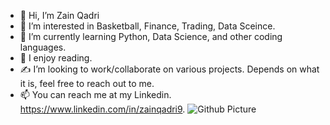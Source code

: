 - 👋 Hi, I’m Zain Qadri
- 👀 I’m interested in Basketball, Finance, Trading, Data Sceince.
- 🌱 I’m currently learning Python, Data Science, and other coding languages. 
- 📖 I enjoy reading.
- ✍️ I’m looking to work/collaborate on various projects. Depends on what it is, feel free to reach out to me. 
- 📫 You can reach me at my Linkedin. https://www.linkedin.com/in/zainqadri9.
![Github Picture](https://user-images.githubusercontent.com/66689539/213321082-7d8262da-b783-499e-b21d-78272a89c4a9.jpg)
